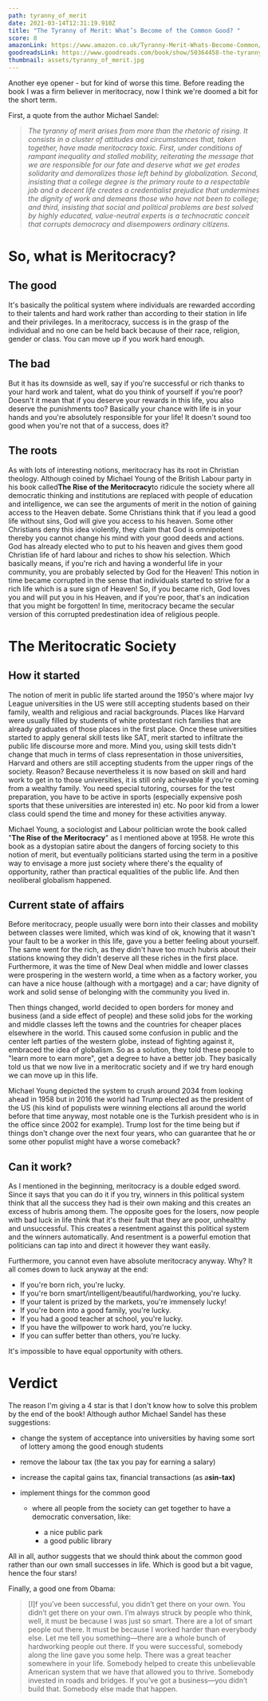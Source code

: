 ```yaml
---
path: tyranny_of_merit
date: 2021-03-14T12:31:19.910Z
title: "The Tyranny of Merit: What’s Become of the Common Good? "
score: 8
amazonLink: https://www.amazon.co.uk/Tyranny-Merit-Whats-Become-Common/dp/0241407591/ref=sr_1_1?crid=2HD3NSRELZ1UQ&dchild=1&keywords=the+tyranny+of+merit&qid=1615725116&sprefix=the+tyra%2Caps%2C158&sr=8-1
goodreadsLink: https://www.goodreads.com/book/show/50364458-the-tyranny-of-merit
thumbnail: assets/tyranny_of_merit.jpg
---
```



Another eye opener - but for kind of worse this time. Before reading the book I was a firm believer in meritocracy, now I think we're doomed a bit for the short term.

First, a quote from the author Michael Sandel:

> *The tyranny of merit arises from more than the rhetoric of rising. It consists in a cluster of attitudes and circumstances that, taken together, have made meritocracy toxic. First, under conditions of rampant inequality and stalled mobility, reiterating the message that we are responsible for our fate and deserve what we get erodes solidarity and demoralizes those left behind by globalization. Second, insisting that a college degree is the primary route to a respectable job and a decent life creates a credentialist prejudice that undermines the dignity of work and demeans those who have not been to college; and third, insisting that social and political problems are best solved by highly educated, value-neutral experts is a technocratic conceit that corrupts democracy and disempowers ordinary citizens.*

# So, what is Meritocracy?

## The good

It's basically the political system where individuals are rewarded according to their talents and hard work rather than according to their station in life and their privileges. In a meritocracy, success is in the grasp of the individual and no one can be held back because of their race, religion, gender or class. You can move up if you work hard enough.

## The bad

But it has its downside as well, say if you're successful or rich thanks to your hard work and talent, what do you think of yourself if you're poor? Doesn't it mean that if you deserve your rewards in this life, you also deserve the punishments too? Basically your chance with life is in your hands and you're absolutely responsible for your life! It doesn't sound too good when you're not that of a success, does it?

## The roots

As with lots of interesting notions, meritocracy has its root in Christian theology. Although coined by Michael Young of the British Labour party in his book called**The Rise of the Meritocracy**to ridicule the society where all democratic thinking and institutions are replaced with people of education and intelligence, we can see the arguments of merit in the notion of gaining access to the Heaven debate. Some Christians think that if you lead a good life without sins, God will give you access to his heaven. Some other Christians deny this idea violently, they claim that God is omnipotent thereby you cannot change his mind with your good deeds and actions. God has already elected who to put to his heaven and gives them good Christian life of hard labour and riches to show his selection. Which basically means, if you're rich and having a wonderful life in your community, you are probably selected by God for the Heaven! This notion in time became corrupted in the sense that individuals started to strive for a rich life which is a sure sign of Heaven! So, if you became rich, God loves you and will put you in his Heaven, and if you're poor, that's an indication that you might be forgotten! In time, meritocracy became the secular version of this corrupted predestination idea of religious people.

# The Meritocratic Society

## How it started

The notion of merit in public life started around the 1950's where major Ivy League universities in the US were still accepting students based on their family, wealth and religious and racial backgrounds. Places like Harvard were usually filled by students of white protestant rich families that are already graduates of those places in the first place. Once these universities started to apply general skill tests like SAT, merit started to infiltrate the public life discourse more and more. Mind you, using skill tests didn't change that much in terms of class representation in those universities, Harvard and others are still accepting students from the upper rings of the society. Reason? Because nevertheless it is now based on skill and hard work to get in to those universities, it is still only achievable if you're coming from a wealthy family. You need special tutoring, courses for the test preparation, you have to be active in sports (especially expensive posh sports that these universities are interested in) etc. No poor kid from a lower class could spend the time and money for these activities anyway.

Michael Young, a sociologist and Labour politician wrote the book called "**The Rise of the Meritocracy**" as I mentioned above at 1958. He wrote this book as a dystopian satire about the dangers of forcing society to this notion of merit, but eventually politicians started using the term in a positive way to envisage a more just society where there's the equality of opportunity, rather than practical equalities of the public life. And then neoliberal globalism happened.

## Current state of affairs

Before meritocracy, people usually were born into their classes and mobility between classes were limited, which was kind of ok, knowing that it wasn't your fault to be a worker in this life, gave you a better feeling about yourself. The same went for the rich, as they didn't have too much hubris about their stations knowing they didn't deserve all these riches in the first place. Furthermore, it was the time of New Deal when middle and lower classes were prospering in the western world, a time when as a factory worker, you can have a nice house (although with a mortgage) and a car; have dignity of work and solid sense of belonging with the community you lived in.

Then things changed, world decided to open borders for money and business (and a side effect of people) and these solid jobs for the working and middle classes left the towns and the countries for cheaper places elsewhere in the world. This caused some confusion in public and the center left parties of the western globe, instead of fighting against it, embraced the idea of globalism. So as a solution, they told these people to "learn more to earn more", get a degree to have a better job. They basically told us that we now live in a meritocratic society and if we try hard enough we can move up in this life.

Michael Young depicted the system to crush around 2034 from looking ahead in 1958 but in 2016 the world had Trump elected as the president of the US (his kind of populists were winning elections all around the world before that time anyway, most notable one is the Turkish president who is in the office since 2002 for example). Trump lost for the time being but if things don't change over the next four years, who can guarantee that he or some other populist might have a worse comeback?

## Can it work?

As I mentioned in the beginning, meritocracy is a double edged sword. Since it says that you can do it if you try, winners in this political system think that all the success they had is their own making and this creates an excess of hubris among them. The opposite goes for the losers, now people with bad luck in life think that it's their fault that they are poor, unhealthy and unsuccessful. This creates a resentment against this political system and the winners automatically. And resentment is a powerful emotion that politicians can tap into and direct it however they want easily.

Furthermore, you cannot even have absolute meritocracy anyway. Why? It all comes down to luck anyway at the end:

* If you're born rich, you're lucky.
* If you're born smart/intelligent/beautiful/hardworking, you're lucky.
* If your talent is prized by the markets, you're immensely lucky!
* If you're born into a good family, you're lucky.
* If you had a good teacher at school, you're lucky.
* If you have the willpower to work hard, you're lucky.
* If you can suffer better than others, you're lucky.

It's impossible to have equal opportunity with others.

# Verdict

The reason I'm giving a 4 star is that I don't know how to solve this problem by the end of the book! Although author Michael Sandel has these suggestions:

* change the system of acceptance into universities by having some sort of lottery among the good enough students
* remove the labour tax (the tax you pay for earning a salary)
* increase the capital gains tax, financial transactions (as a**sin-tax)**
* implement things for the common good

  * where all people from the society can get together to have a democratic conversation, like:

    * a nice public park
    * a good public library

All in all, author suggests that we should think about the common good rather than our own small successes in life. Which is good but a bit vague, hence the four stars!

Finally, a good one from Obama:

> \[I]f you’ve been successful, you didn’t get there on your own. You didn’t get there on your own. I’m always struck by people who think, well, it must be because I was just so smart. There are a lot of smart people out there. It must be because I worked harder than everybody else. Let me tell you something—there are a whole bunch of hardworking people out there. If you were successful, somebody along the line gave you some help. There was a great teacher somewhere in your life. Somebody helped to create this unbelievable American system that we have that allowed you to thrive. Somebody invested in roads and bridges. If you’ve got a business—you didn’t build that. Somebody else made that happen.